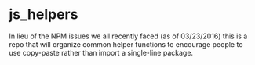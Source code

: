# js_helpers
In lieu of the NPM issues we all recently faced (as of 03/23/2016) this is a repo that will organize common helper functions to encourage people to use copy-paste rather than import a single-line package.
